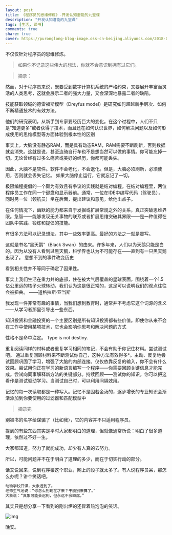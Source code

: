 ```yaml
---
layout: post
title: 《程序员的思维修炼》-开发认知潜能的九堂课
description: "开发认知潜能的九堂课"
tags: [生活, 读书]
comments: true
share: true
cover: https://puronglong-blog-image.oss-cn-beijing.aliyuncs.com/2018-06-03-162507.jpg
---
```


不仅仅针对程序员的思维修炼。

> 如果你不记录这些伟大的想法，你就不会意识到拥有过它们。

<!-- more -->

> 摘录：

然而，对于程序员来说，既要受到数字计算机系统的严格约束，又要展开丰富而灵活的人类思考，这就会展示二者的强大力量，又会深深地暴露二者的缺陷。

技能获取领域的德雷福斯模型（Dreyfus model）是研究如何超越新手层次、如何不断精通技术的有效方法。

他们的研究表明，从新手到专家要经历巨大的变化。在这个过程中，人们不只是“知道更多”或者获得了技术，而且还在如何认识世界，如何解决问题以及如何形成使用的思维模型等方面体验到根本性的区别

事实上，大脑没有静态RAM，而是具有动态RAM，RAM需要不断刷新，否则数据就会消失。这就是说，甚至连骑自行车也不是想当然可以做的事情。你可能忘掉一切。无论曾经有过多么痛苦或美好的经历，你都可能丢失。

因此，大脑不是软件。软件不会老化，不会退化。但是，大脑必须刷新，必须使用，否则就会丢失记忆。 如果大脑停止运行，它就忘记了一切。

极限编程提倡的一个颇为有效且有争议的实践就是结对编程。在结对编程里，两位程序员工作在同一个键盘和显示器前。通常，一位在IDE中编写代码（驾驶员），同时另一位（领航员）坐在后面，提出建议和意见，给他出点子。

在任何情况下，幽默的能力都来自于发掘或扩展常规之外的关系，真正突破思维界限。急智——能够发现无关事物的联系或者扩展思维突破其界限——是一种值得在团队中实践、锻炼和提倡的技能。

有很多方法可以记录想法，其中一些效率更高。最好的方法之一就是晨写。

这就是书名“黑天鹅”（Black Swan）的由来。许多年来，人们以为天鹅只能是白的。因为从没有人看到过黑天鹅，科学界也认为不可能存在——直到有一只黑天鹅出现了。 意想不到的事件改变历史

看到相关性并不等同于确定了因果性。

事实上我们生活在重力井的底部，住在被大气层覆盖的星球表面，围绕着一个1.5亿公里远的核子火球转动，我们认为这是很正常的，这足可以说明我们的观点往往会被扭曲。 ——道格拉斯·亚当斯

我发现一件非常有趣的事情，当我们想到教育时，通常并不考虑它这个词源的含义——从学习者那里引导出一些东西。

知识投资和金融投资的一个主要区别是所有知识投资都有些价值。即使你从来不会在工作中使用某项技术，它也会影响你思考和解决问题的方式

性格不是命中注定。 Type is not destiny.

重复阅读同样的材料或者重复学习相同的笔记，不会有助于你记住材料。尝试测试吧。 通过重复回顾材料来不断测试你自己，这种方法有效得多*。主动、反复地尝试回顾巩固了学习，增强了大脑的内部连接。仅仅依靠反复的输入，你不会有什么效果。尝试用你正在学习的新语言编写一个程序——你需要回顾关键信息才能完成。尝试向同事解释新方法的关键部分。持续回顾——测试你的知识。你可以把这看作是测试驱动学习。当测试自己时，可以利用间隔效用。

记忆的每一次读取都是一种写入。记忆不是固若金汤的，逐步增长的专业知识会渐渐添加到你要使用的过滤器和匹配模型中

> 摘录完

别被书的名字给谋骗了（比如我），它的内容并不只适用程序员。

提到的有些东西其实是平时大家都明白的道理，但就像通常所说：明白了很多道理，依然过不好一生。

大家都知道，努力了就能成功，却少有人真的去努力。

所以，可能问题并不在于明白了道理的多少，而在于切实行动的部分。

话又说回来，说到程序猿这个职业，网上的段子就太多了。有人说程序员呆，那怎么办呢？讲个笑话吧。

```js
动物学校开课，大象迟到了。
老师生气地说：“你怎么到现在才来？干脆别来算了。” 
大象说：“真象可能会迟到，但永远不会缺席。” ​​​​
```

其实只是想分享一下看到的刚出炉的还冒着热泡泡的笑话。

![img](https://puronglong-blog-image.oss-cn-beijing.aliyuncs.com/2018-06-03-153408.jpg)

晚安。
